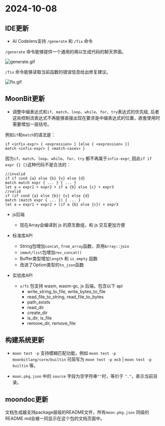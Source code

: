 # 2024-10-08

## IDE更新

- AI Codelens支持 `/generate` 和 `/fix` 命令

`/generate` 命令能够提供一个通用的用以生成代码的聊天界面。

![generate.gif](generate.gif)

`/fix` 命令能够读取当前函数的错误信息给出修复建议。

![fix.gif](fix.gif)

## MoonBit更新

- 调整中缀表达式和`if`、`match`、`loop`、`while`、`for`、`try`表达式的优先级, 后者这些控制流表达式不再能够直接出现在要求是中缀表达式的位置，嵌套使用时需要增加一层括号。

例如`if`和`match`的语法是：

```plain text
if <infix-expr> { <expression> } [else { <expression> }]
match <infix-expr> { <match-cases> }
```

因为`if`、`match`、`loop`、`while`、`for`、`try` 都不再属于`infix-expr`, 因此`if if expr {} {}`这种代码不是合法的：

```moonbit
//invalid
if if cond {a} else {b} {v} else {d}
match match expr { ... } { ... }
let a = expr1 + expr2 + if a {b} else {c} + expr3
//valid
if (if cond {a} else {b}) {v} else {d}
match (match expr { ... }) { ... }
let a = expr1 + expr2 + (if a {b} else {c}) + expr3
```

- js后端
  - 现在Array会编译到 js 的原生数组，和 js 交互更加方便

- 标准库API
  - String包增加`concat`, `from_array`函数，弃用`Array::join`
  - `immut/list`包增加`rev_concat()`
  - Buffer类型增加`length` 和 `is_empty` 函数
  - 改进了Option类型的`to_json`函数

- 实验库API
  - `x/fs`  包支持 wasm, wasm-gc, js 后端，包含以下 api
    - write_string_to_file, write_bytes_to_file
    - read_file_to_string, read_file_to_bytes
    - path_exists
    - read_dir
    - create_dir
    - is_dir, is_file
    - remove_dir, remove_file

## 构建系统更新

- `moon test -p` 支持模糊匹配功能，例如 `moon test -p moonbitlang/core/builtin` 可简写为 `moon test -p mcb` | `moon test -p builtin` 等。

- `moon.pkg.json` 中的 `source` 字段为空字符串`""`时，等价于 `"."`，表示当前目录。

## moondoc更新

文档生成器支持package层级的README文件，所有`moon.pkg.json` 同级的README.md会被一同显示在这个包的文档页面中。
